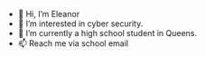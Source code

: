 - 👋 Hi, I’m Eleanor
- 👀 I’m interested in cyber security.
- 🌱 I’m currently a high school student in Queens.
- 📫 Reach me via school email

<!---
PeanutNotCashew/PeanutNotCashew is a ✨ special ✨ repository because its `README.md` (this file) appears on your GitHub profile.
You can click the Preview link to take a look at your changes.
--->

